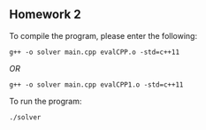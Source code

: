 ## Homework 2

To compile the program, please enter the following:
```
g++ -o solver main.cpp evalCPP.o -std=c++11
```

  *OR*
               
```
g++ -o solver main.cpp evalCPP1.o -std=c++11
```

To run the program:
```
./solver
```

